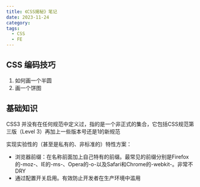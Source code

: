 ```yaml
---
title: 《CSS揭秘》笔记
date: 2023-11-24
category: 
tags:
  - CSS
  - FE
---
```


<!-- more -->

## CSS 编码技巧


1. 如何画一个半圆
2. 画一个饼图

## 基础知识

CSS3 并没有在任何规范中定义过，指的是一个非正式的集合，它包括CSS规范第三版（Level 3）再加上一些版本号还是1的新规范

实现实验性的（甚至是私有的、非标准的）特性方案：
- 浏览器前缀：在名称前面加上自己特有的前缀。最常见的前缀分别是Firefox的-moz-、IE的-ms-、Opera的-o-以及Safari和Chrome的-webkit-。非常不DRY
- 通过配置开关启用。有效防止开发者在生产环境中滥用



